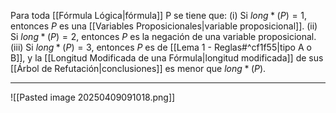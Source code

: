 Para toda [[Fórmula Lógica|fórmula]] P se tiene que:
(i) Si $long*(P)=1$, entonces $P$ es una [[Variables Proposicionales|variable proposicional]].
(ii) Si $long*(P)=2$, entonces $P$ es la negación de una variable proposicional.
(iii) Si $long*(P)=3$, entonces $P$ es de [[Lema 1 - Reglas#^cf1f55|tipo A o B]], y la [[Longitud Modificada de una Fórmula|longitud modificada]] de sus [[Árbol de Refutación|conclusiones]] es menor que $long*(P)$.
***
![[Pasted image 20250409091018.png]]
